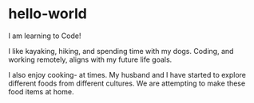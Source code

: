 # hello-world
I am learning to Code! 

I like kayaking, hiking, and spending time with my dogs. Coding, and working remotely, aligns with my future life goals. 

I also enjoy cooking- at times. My husband and I have started to explore different foods from different cultures. We are attempting to make these food items at home. 
